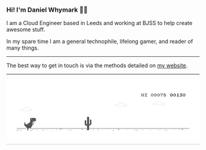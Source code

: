 ### Hi! I'm Daniel Whymark 👋🏻

I am a Cloud Engineer based in Leeds and working at BJSS to help create awesome stuff.

In my spare time I am a general technophile, lifelong gamer, and reader of many things.

---

The best way to get in touch is via the methods detailed on [my website](https://whymark.net/).

---

[![](https://github.com/daniel-whymark/daniel-whymark/blob/master/dino.gif)](#)
